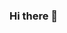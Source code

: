 ### Hi there 👋

<!--
**wilffren/wilffren** is a ✨ _special_ ✨ repository because its `README.md` (this file) appears on your GitHub profile.


Bienvenidos

Here are some ideas to get you started:
Hoy es la clase del dia 18 de abril del 2024

Mi nombre es wilffren muñoz, estudiante de programacion, y aspiro a ser una gran influencia en el codigo libre.
-->
